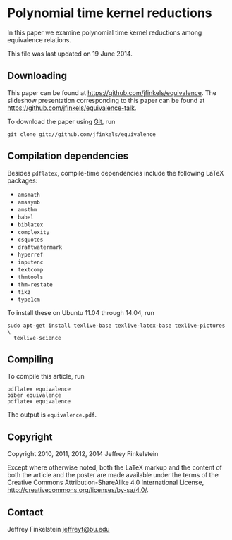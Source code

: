 # Polynomial time kernel reductions #

In this paper we examine polynomial time kernel reductions among equivalence
relations.

This file was last updated on 19 June 2014.

## Downloading ##

This paper can be found at https://github.com/jfinkels/equivalence. The
slideshow presentation corresponding to this paper can be found at
https://github.com/jfinkels/equivalence-talk.

To download the paper using [Git][1], run

    git clone git://github.com/jfinkels/equivalence

[1]: http://git-scm.com

## Compilation dependencies ##

Besides `pdflatex`, compile-time dependencies include the following LaTeX
packages:

* `amsmath`
* `amssymb`
* `amsthm`
* `babel`
* `biblatex`
* `complexity`
* `csquotes`
* `draftwatermark`
* `hyperref`
* `inputenc`
* `textcomp`
* `thmtools`
* `thm-restate`
* `tikz`
* `type1cm`

To install these on Ubuntu 11.04 through 14.04, run

    sudo apt-get install texlive-base texlive-latex-base texlive-pictures \
      texlive-science

## Compiling ##

To compile this article, run 

    pdflatex equivalence
    biber equivalence
    pdflatex equivalence

The output is `equivalence.pdf`.

## Copyright ##

Copyright 2010, 2011, 2012, 2014 Jeffrey Finkelstein

Except where otherwise noted, both the LaTeX markup and the content of both the
article and the poster are made available under the terms of the Creative
Commons Attribution-ShareAlike 4.0 International License,
http://creativecommons.org/licenses/by-sa/4.0/.

## Contact ##

Jeffrey Finkelstein <jeffreyf@bu.edu>
